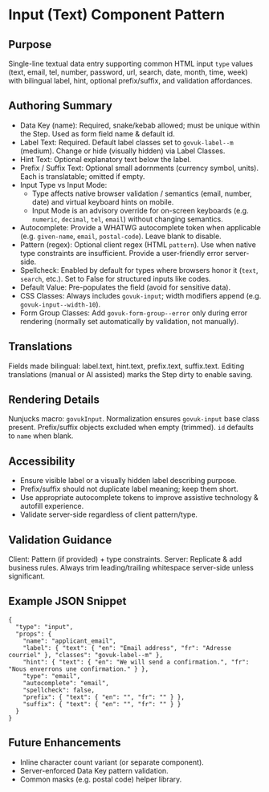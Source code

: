 # Input (Text) Component Pattern

## Purpose
Single-line textual data entry supporting common HTML input `type` values (text, email, tel, number, password, url, search, date, month, time, week) with bilingual label, hint, optional prefix/suffix, and validation affordances.

## Authoring Summary
- Data Key (name): Required, snake/kebab allowed; must be unique within the Step. Used as form field name & default id.
- Label Text: Required. Default label classes set to `govuk-label--m` (medium). Change or hide (visually hidden) via Label Classes.
- Hint Text: Optional explanatory text below the label.
- Prefix / Suffix Text: Optional small adornments (currency symbol, units). Each is translatable; omitted if empty.
- Input Type vs Input Mode:
  - Type affects native browser validation / semantics (email, number, date) and virtual keyboard hints on mobile.
  - Input Mode is an advisory override for on-screen keyboards (e.g. `numeric`, `decimal`, `tel`, `email`) without changing semantics.
- Autocomplete: Provide a WHATWG autocomplete token when applicable (e.g. `given-name`, `email`, `postal-code`). Leave blank to disable.
- Pattern (regex): Optional client regex (HTML `pattern`). Use when native type constraints are insufficient. Provide a user-friendly error server-side.
- Spellcheck: Enabled by default for types where browsers honor it (`text`, `search`, etc.). Set to False for structured inputs like codes.
- Default Value: Pre-populates the field (avoid for sensitive data).
- CSS Classes: Always includes `govuk-input`; width modifiers append (e.g. `govuk-input--width-10`).
- Form Group Classes: Add `govuk-form-group--error` only during error rendering (normally set automatically by validation, not manually).

## Translations
Fields made bilingual: label.text, hint.text, prefix.text, suffix.text. Editing translations (manual or AI assisted) marks the Step dirty to enable saving.

## Rendering Details
Nunjucks macro: `govukInput`.
Normalization ensures `govuk-input` base class present. Prefix/suffix objects excluded when empty (trimmed). `id` defaults to `name` when blank.

## Accessibility
- Ensure visible label or a visually hidden label describing purpose.
- Prefix/suffix should not duplicate label meaning; keep them short.
- Use appropriate autocomplete tokens to improve assistive technology & autofill experience.
- Validate server-side regardless of client pattern/type.

## Validation Guidance
Client: Pattern (if provided) + type constraints. Server: Replicate & add business rules. Always trim leading/trailing whitespace server-side unless significant.

## Example JSON Snippet
```
{
  "type": "input",
  "props": {
    "name": "applicant_email",
    "label": { "text": { "en": "Email address", "fr": "Adresse courriel" }, "classes": "govuk-label--m" },
    "hint": { "text": { "en": "We will send a confirmation.", "fr": "Nous enverrons une confirmation." } },
    "type": "email",
    "autocomplete": "email",
    "spellcheck": false,
    "prefix": { "text": { "en": "", "fr": "" } },
    "suffix": { "text": { "en": "", "fr": "" } }
  }
}
```

## Future Enhancements
- Inline character count variant (or separate component).
- Server-enforced Data Key pattern validation.
- Common masks (e.g. postal code) helper library.
